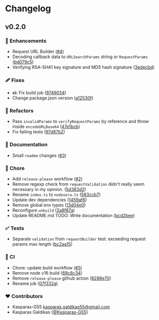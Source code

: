 # Changelog


## v0.2.0


### 🚀 Enhancements

- Request URL Builder ([#4](https://github.com/Kasparas-G55/nodesera/pull/4))
- Decoding callback data to `URLSearchParams` string or `RequestParams` ([bd079c5](https://github.com/Kasparas-G55/nodesera/commit/bd079c5))
- Verifying RSA-SHA1 key signature and MD5 hash signature ([3edecbd](https://github.com/Kasparas-G55/nodesera/commit/3edecbd))

### 🩹 Fixes

- **ci:** Fix build job ([9749034](https://github.com/Kasparas-G55/nodesera/commit/9749034))
- Change package.json version ([a12530f](https://github.com/Kasparas-G55/nodesera/commit/a12530f))

### 💅 Refactors

- Pass `invalidParams` to `verifyRequestParams` by reference and throw inside `encodeURLBase64` ([47e1bcb](https://github.com/Kasparas-G55/nodesera/commit/47e1bcb))
- Fix failing tests ([97d87b2](https://github.com/Kasparas-G55/nodesera/commit/97d87b2))

### 📖 Documentation

- Small `readme` changes ([#3](https://github.com/Kasparas-G55/nodesera/pull/3))

### 🏡 Chore

- Add `release-please` workflow ([#2](https://github.com/Kasparas-G55/nodesera/pull/2))
- Remove regexp check from `requestValidation` didn't really seem necessary in my opinion. ([5d383d2](https://github.com/Kasparas-G55/nodesera/commit/5d383d2))
- Rename `index.ts` to `nodesera.ts` ([583ccb7](https://github.com/Kasparas-G55/nodesera/commit/583ccb7))
- Update dev dependencies ([1459af6](https://github.com/Kasparas-G55/nodesera/commit/1459af6))
- Remove global env types ([13d04e0](https://github.com/Kasparas-G55/nodesera/commit/13d04e0))
- Reconfigure `unbuild` ([2a8f87a](https://github.com/Kasparas-G55/nodesera/commit/2a8f87a))
- Update README.md TODO: Write documentation ([bcd2bee](https://github.com/Kasparas-G55/nodesera/commit/bcd2bee))

### ✅ Tests

- Separate `validation` from `requestBuilder` test: exceeding request params max length ([bc2aa15](https://github.com/Kasparas-G55/nodesera/commit/bc2aa15))

### 🤖 CI

- Chore: update build workflow ([#5](https://github.com/Kasparas-G55/nodesera/pull/5))
- Remove node v16 build ([69c8c34](https://github.com/Kasparas-G55/nodesera/commit/69c8c34))
- Remove `release-please` github action ([8288e70](https://github.com/Kasparas-G55/nodesera/commit/8288e70))
- Rename job ([07f332a](https://github.com/Kasparas-G55/nodesera/commit/07f332a))

### ❤️ Contributors

- Kasparas-G55 <kasparas.galdikas55@gmail.com>
- Kasparas Galdikas ([@Kasparas-G55](http://github.com/Kasparas-G55))


